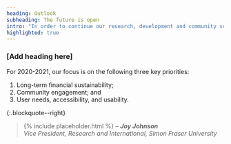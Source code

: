 ```yaml
---
heading: Outlook
subheading: The future is open
intro: "In order to continue our research, development and community support, we need your help. You can support PKP financially as a sustainer and/or through contributions of time - each and every bit counts."
highlighted: true
---
```


### [Add heading here]

For 2020-2021, our focus is on the following three key priorities:
1. Long-term financial sustainability;
2. Community engagement; and
3. User needs, accessibility, and usability.

{:.blockquote--right}
> {% include placeholder.html %} <cite>&ndash; **Joy Johnson**<br/> Vice President, Research and International, Simon Fraser University</cite>
